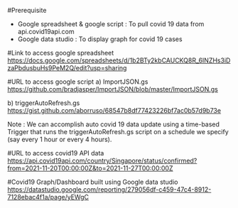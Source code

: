 #Prerequisite
- Google spreadsheet & google script : To pull covid 19 data from api.covid19api.com
- Google data studio : To display graph for covid 19 cases

#Link to access google spreadsheet
https://docs.google.com/spreadsheets/d/1b2BTy2kbCAUCKQ8R_6INZHs3iDzaPbdusbuHs9PeM2Q/edit?usp=sharing

#URL to access google script
a) ImportJSON.gs
https://github.com/bradjasper/ImportJSON/blob/master/ImportJSON.gs

b) triggerAutoRefresh.gs
https://gist.github.com/aborruso/68547b8df77423226bf7ac0b57d9b73e

Note : We can accomplish auto covid 19 data update using a time-based Trigger that runs the triggerAutoRefresh.gs script on a schedule we specify (say every 1 hour or every 4 hours).

#URL to access covid19 API data
https://api.covid19api.com/country/Singapore/status/confirmed?from=2021-11-20T00:00:00Z&to=2021-11-27T00:00:00Z

#Covid19 Graph/Dashboard built using Google data studio
https://datastudio.google.com/reporting/279056df-c459-47c4-8912-7128ebac4f1a/page/yEWgC


